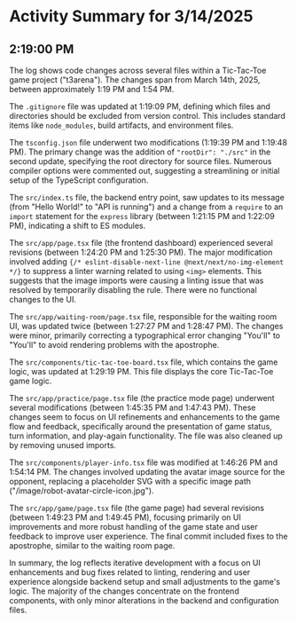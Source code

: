 # Activity Summary for 3/14/2025

## 2:19:00 PM
The log shows code changes across several files within a Tic-Tac-Toe game project ("t3arena").  The changes span from March 14th, 2025, between approximately 1:19 PM and 1:54 PM.

The `.gitignore` file was updated at 1:19:09 PM,  defining which files and directories should be excluded from version control.  This includes standard items like `node_modules`, build artifacts, and environment files.


The `tsconfig.json` file underwent two modifications (1:19:39 PM and 1:19:48 PM).  The primary change was the addition of `"rootDir": "./src"` in the second update, specifying the root directory for source files.  Numerous compiler options were commented out, suggesting a streamlining or initial setup of the TypeScript configuration.


The `src/index.ts` file, the backend entry point, saw updates to its message (from "Hello World!" to "API is running") and a change from a `require` to an `import` statement for the `express` library (between 1:21:15 PM and 1:22:09 PM), indicating a shift to ES modules.

The `src/app/page.tsx` file (the frontend dashboard) experienced several revisions (between 1:24:20 PM and 1:25:30 PM). The major modification involved adding  `{/* eslint-disable-next-line @next/next/no-img-element */}` to suppress a linter warning related to using `<img>` elements. This suggests that the image imports were causing a linting issue that was resolved by temporarily disabling the rule.  There were no functional changes to the UI.


The `src/app/waiting-room/page.tsx` file, responsible for the waiting room UI, was updated twice (between 1:27:27 PM and 1:28:47 PM).  The changes were minor, primarily correcting a typographical error changing "You'll" to "You&apos;ll"  to avoid rendering problems with the apostrophe.


The `src/components/tic-tac-toe-board.tsx` file, which contains the game logic, was updated at 1:29:19 PM. This file displays the core Tic-Tac-Toe game logic.


The `src/app/practice/page.tsx` file (the practice mode page) underwent several modifications (between 1:45:35 PM and 1:47:43 PM). These changes seem to focus on UI refinements and enhancements to the game flow and feedback, specifically around the presentation of game status, turn information, and play-again functionality.  The file was also cleaned up by removing unused imports.

The `src/components/player-info.tsx` file was modified at 1:46:26 PM and 1:54:14 PM. The changes involved updating the avatar image source for the opponent, replacing a placeholder SVG with a specific image path ("/image/robot-avatar-circle-icon.jpg").


The `src/app/game/page.tsx` file (the game page) had several revisions (between 1:49:23 PM and 1:49:45 PM), focusing primarily on UI improvements and more robust handling of the game state and user feedback to improve user experience. The final commit included fixes to the apostrophe, similar to the waiting room page.


In summary, the log reflects iterative development with a focus on UI enhancements and bug fixes related to linting, rendering and user experience alongside backend setup and small adjustments to the game's logic.  The majority of the changes concentrate on the frontend components, with only minor alterations in the backend and configuration files.
